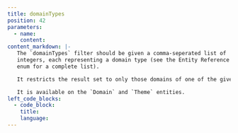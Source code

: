 ```yaml
---
title: domainTypes
position: 42
parameters:
  - name:
    content:
content_markdown: |-
   The `domainTypes` filter should be given a comma-seperated list of
   integers, each representing a domain type (see the Entity Reference
   enum for a complete list).

   It restricts the result set to only those domains of one of the given types.

   It is available on the `Domain` and `Theme` entities.
left_code_blocks:
  - code_block:
    title:
    language:
---
```

